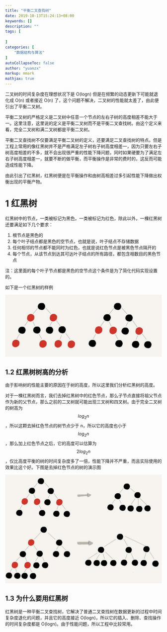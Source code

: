```yaml
---
title: "平衡二叉查找树"
date: 2019-10-13T15:24:13+08:00
keywords: []
description: ""
tags: [

]
categories: [
    "数据结构与算法"
]
autoCollapseToc: false
author: "yuanzx"
markup: mmark
mathjax: true  
---
```


二叉树的时间复杂度在理想状况下是 O(logn) 但是在频繁的动态更新下可能就退化成 O(n) 或者接近 O(n) 了，这个问题不解决，二叉树的性能就太差了，由此便引出了平衡二叉树。

平衡二叉树的严格定义是二叉树中任意一个节点的左右子树的高度相差不能大于一。这里注意，这里说的定义是平衡二叉树而不是平衡二叉查找树。由这个定义来看，完全二叉树和满二叉树都是平衡二叉树。

平衡二叉查找树不仅要满足平衡二叉树的定义，还要满足二叉查找树的特点。但是工程上常用的像红黑树并不是严格满足左子树右子树高度相差一，因为只要左右子树高度相差的不多，就不会出现很严重的性能下降问题，同时如果硬要为了满足左右子树高度相差一，就要不断的做平衡，而平衡操作是非常的费时的，这反而可能造成性能下降。

由此引出了红黑树，红黑树便是在平衡操作和由树高相差过多引起性能下降做出权衡出现的平衡产物。

# 1 红黑树

红黑树中的节点，一类被标记为黑色，一类被标记为红色，除此以外，一棵红黑树还要满足如下几个要求：

1. 根节点是黑色的
2. 每个叶子结点都是黑色的空节点，也就是说，叶子结点不存储数据
3. 任何相邻的节点都不能同时为红色，也就是说红色节点是被黑色节点隔开的
4. 每个节点，从该节点到达其可达叶子结点的所有路径，都包含相数目的黑色节点

注：这里面的每个叶子节点都是黑色的空节点这个条件是为了简化代码实现设置的。

如下是一个红黑树的样例

![红黑树样例](/media/algorithms/12.png)

## 1.2 红黑树树高的分析

由于影响树的性能主要的原因在于树的高度，所以这里我们分析红黑树的高度。

对于一棵红黑树而言，我们去掉红黑树中的红色节点，那么子节点直接将祖父节点作为新的父节点，那么之前的二叉树就可能出现三叉树和四叉树。由于完全二叉树的树高为 $$log_{2}n$$，所以这颗去掉红色节点的树节点少于 n，所以它的高度也小于 $$log_{2}n$$，那么加上红色节点之后，它的高度可以估算为 $$2log_{2}n$$，仅比高度平衡的树的时间复杂度多了一倍，性能下降并不严重，而且实际使用的效果比这个好。下图是去掉红色节点的树的演示图

![去掉红色节点的红黑树](/media/algorithms/13.png)

## 1.3 为什么要用红黑树

红黑树是一种平衡二叉查找树，它解决了普通二叉查找树在数据更新的过程中时间复杂度退化的问题，并且它的高度接近 O(logn)，所以它的插入、删除、查找操作的时间复杂度都是 O(logn)。由于性能问题，所以工程中比较常用。